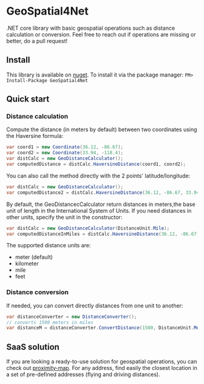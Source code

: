 # GeoSpatial4Net

.NET core library with basic geospatial operations such as distance calculation or conversion.
Feel free to reach out if operations are missing or better, do a pull request!

## Install
This library is available on [nuget](https://www.nuget.org/packages/GeoSpatial4Net/).
To install it via the package manager:
`PM> Install-Package GeoSpatial4Net`

## Quick start

### Distance calculation

Compute the distance (in meters by default) between two coordinates using the Haversine formula:
```cs
var coord1 = new Coordinate(36.12, -86.67);
var coord2 = new Coordinate(33.94, -118.4);
var distCalc = new GeoDistanceCalculator();
var computedDistance = distCalc.HaversineDistance(coord1, coord2);
```

You can also call the method directly with the 2 points' latitude/longitude:
```cs
var distCalc = new GeoDistanceCalculator();
var computedDistance2 = distCalc.HaversineDistance(36.12, -86.67, 33.94, -118.4);
```

By default, the GeoDistancecCalculator return distances in meters,the base unit of length in the International System of Units. If you need distances in other units, specify the unit in the constructor:
```cs
var distCalc = new GeoDistanceCalculator(DistanceUnit.Mile);
var computedDistanceInMiles = distCalc.HaversineDistance(36.12, -86.67, 33.94, -118.4);
```
The supported distance units are:
* meter (default)
* kilometer
* mile
* feet

### Distance conversion

If needed, you can convert directly distances from one unit to another:
```cs
var distanceConverter = new DistanceConverter();
// converts 1500 meters in miles
var distanceM = distanceConverter.ConvertDistance(1500, DistanceUnit.Meter, DistanceUnit.Mile);
```

## SaaS solution

If you are looking a ready-to-use solution for geospatial operations, you can check out [proximity-map](http://www.proximity-map.com).
For any address, find easily the closest location in a set of pre-defined addresses (flying and driving distances).